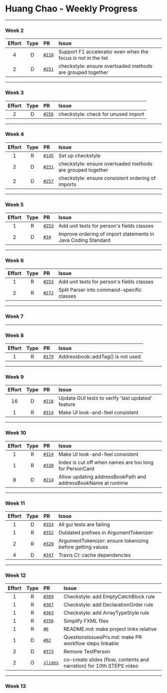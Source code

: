 # Huang Chao - Weekly Progress

---

### Week 2

Effort| Type | PR | Issue
:----:|:----:|:-----------|:------
4 | D | [`#210`](https://github.com/se-edu/addressbook-level4/pull/210) | Support F1 accelerator even when the focus is not in the list
2 | D | [`#251`](https://github.com/se-edu/addressbook-level4/pull/251) | checkstyle: ensure overloaded methods are grouped together

---

### Week 3

Effort| Type | PR | Issue
:----:|:----:|:-----------|:------
2 | D | [`#256`](https://github.com/se-edu/addressbook-level4/pull/256) | checkstyle: check for unused import

---

### Week 4

Effort| Type | PR | Issue
:----:|:----:|:-----------|:------
1 | R | [`#145`](https://github.com/se-edu/addressbook-level2/pull/145) | Set up checkstyle
2 | D | [`#251`](https://github.com/se-edu/addressbook-level4/pull/251) | checkstyle: ensure overloaded methods are grouped together
2 | D | [`#257`](https://github.com/se-edu/addressbook-level4/pull/257) | checkstyle: ensure consistent ordering of imports

---

### Week 5

Effort| Type | PR | Issue
:----:|:----:|:-----------|:------
1 | R | [`#253`](https://github.com/se-edu/addressbook-level4/pull/253) | Add unit tests for person's fields classes
2 | D | [`#34`](https://github.com/oss-generic/process/pull/34) | Improve ordering of import statements in Java Coding Standard

---

### Week 6

Effort| Type | PR | Issue
:----:|:----:|:-----------|:------
1 | R | [`#253`](https://github.com/se-edu/addressbook-level4/pull/253) | Add unit tests for person's fields classes
2 | R | [`#272`](https://github.com/se-edu/addressbook-level4/pull/272) | Split Parser into command-specific classes

---

### Week 7

---

### Week 8

Effort| Type | PR | Issue
:----:|:----:|:-----------|:------
1 | R | [`#179`](https://github.com/se-edu/addressbook-level2/pull/179) | Addressbook::addTag() is not used

---

### Week 9

Effort| Type | PR | Issue
:----:|:----:|:-----------|:------
16 | D | [`#216`](https://github.com/se-edu/addressbook-level4/pull/216) | Update GUI tests to verify 'last updated' feature
1 | R | [`#314`](https://github.com/se-edu/addressbook-level4/pull/314) | Make UI look-and-feel consistent

---

### Week 10

Effort| Type | PR | Issue
:----:|:----:|:-----------|:------
1 | R | [`#314`](https://github.com/se-edu/addressbook-level4/pull/314) | Make UI look-and-feel consistent
1 | R | [`#338`](https://github.com/se-edu/addressbook-level4/pull/338) | Index is cut off when names are too long for PersonCard
8 | D | [`#214`](https://github.com/se-edu/addressbook-level4/pull/214) | Allow updating addressBookPath and addressBookName at runtime

---

### Week 11

Effort| Type | PR | Issue
:----:|:----:|:-----------|:------
1 | D | [`#354`](https://github.com/se-edu/addressbook-level4/pull/354) | All gui tests are failing
1 | R | [`#352`](https://github.com/se-edu/addressbook-level4/pull/352) | Outdated prefixes in ArgumentTokenizer
2 | R | [`#320`](https://github.com/se-edu/addressbook-level4/pull/320) | ArgumentTokenizer: ensure tokenizing before getting values
4 | D | [`#347`](https://github.com/se-edu/addressbook-level4/pull/347) | Travis CI: cache dependencies

---

### Week 12

Effort| Type | PR | Issue
:----:|:----:|:-----------|:------
1 | R | [`#369`](https://github.com/se-edu/addressbook-level4/pull/369) | Checkstyle: add EmptyCatchBlock rule
1 | R | [`#367`](https://github.com/se-edu/addressbook-level4/pull/367) | Checkstyle: add DeclarationOrder rule
1 | R | [`#363`](https://github.com/se-edu/addressbook-level4/pull/363) | Checkstyle: add ArrayTypeStyle rule
1 | R | [`#356`](https://github.com/se-edu/addressbook-level4/pull/356) | Simplify FXML files
1 | R | [`#6`](https://github.com/se-edu/se-edu.github.io/pull/6) | README.md: make project links relative
1 | D | [`#82`](https://github.com/oss-generic/process/pull/82) | QuestionsIssuesPrs.md: make PR workflow steps linkable
2 | D | [`#373`](https://github.com/se-edu/addressbook-level4/pull/373) | Remove TestPerson
2 | O | [`slides`](https://goo.gl/xhKfAc) | co-create slides (flow, contents and narration) for 10th STEPS video

---

### Week 13

